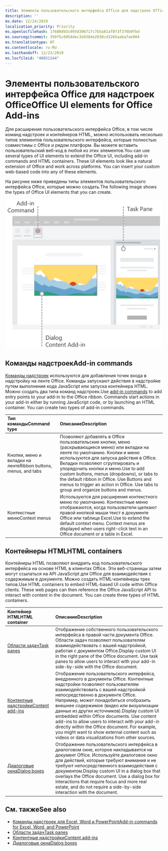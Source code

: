 ```yaml
---
title: Элементы пользовательского интерфейса Office для надстроек Office
description: ''
ms.date: 12/24/2019
localization_priority: Priority
ms.openlocfilehash: 1f680d93c995d306717c7b5a81af073f378b0fbd
ms.sourcegitcommit: 350f5c6954dec3e9384e2030cd3265aaba7ae904
ms.translationtype: HT
ms.contentlocale: ru-RU
ms.lasthandoff: 12/23/2019
ms.locfileid: "40851244"
---
```

# <a name="office-ui-elements-for-office-add-ins"></a><span data-ttu-id="97d6d-102">Элементы пользовательского интерфейса Office для надстроек Office</span><span class="sxs-lookup"><span data-stu-id="97d6d-102">Office UI elements for Office Add-ins</span></span>

<span data-ttu-id="97d6d-p101">Для расширения пользовательского интерфейса Office, в том числе команд надстроек и контейнеров HTML, можно использовать несколько типов элементов пользовательского интерфейса, которые полностью совместимы с Office и рядом платформ. Вы можете вставить пользовательский веб-код в любой из этих элементов.</span><span class="sxs-lookup"><span data-stu-id="97d6d-p101">You can use several types of UI elements to extend the Office UI, including add-in commands and HTML containers. These UI elements look like a natural extension of Office and work across platforms. You can insert your custom web-based code into any of these elements.</span></span>

<span data-ttu-id="97d6d-106">На рисунке ниже приведены типы элементов пользовательского интерфейса Office, которые можно создать.</span><span class="sxs-lookup"><span data-stu-id="97d6d-106">The following image shows the types of Office UI elements that you can create.</span></span>

![Изображение с командами надстроек на ленте, областью задач и диалоговым окном в документе Office](../images/add-in-ui-elements.png)

## <a name="add-in-commands"></a><span data-ttu-id="97d6d-108">Команды надстроек</span><span class="sxs-lookup"><span data-stu-id="97d6d-108">Add-in commands</span></span>

<span data-ttu-id="97d6d-p102">[Команды надстроек](add-in-commands.md) используются для добавления точек входа в надстройку на ленте Office. Команды запускают действия в надстройке путем выполнения кода JavaScript или запуска контейнера HTML. Можно создать два типа команд надстроек.</span><span class="sxs-lookup"><span data-stu-id="97d6d-p102">Use [add-in commands](add-in-commands.md) to add entry points to your add-in to the Office ribbon. Commands start actions in your add-in either by running JavaScript code, or by launching an HTML container. You can create two types of add-in commands.</span></span>

|<span data-ttu-id="97d6d-112">**Тип команды**</span><span class="sxs-lookup"><span data-stu-id="97d6d-112">**Command type**</span></span>|<span data-ttu-id="97d6d-113">**Описание**</span><span class="sxs-lookup"><span data-stu-id="97d6d-113">**Description**</span></span>|
|:---------------|:--------------|
|<span data-ttu-id="97d6d-114">Кнопки, меню и вкладки на ленте</span><span class="sxs-lookup"><span data-stu-id="97d6d-114">Ribbon buttons, menus, and tabs</span></span>|<span data-ttu-id="97d6d-p103">Позволяют добавлять в Office пользовательские кнопки, меню (раскрывающиеся меню) или вкладки на ленте по умолчанию. Кнопки и меню используются для запуска действия в Office. Вкладки позволяют сгруппировать и упорядочить кнопки и меню.</span><span class="sxs-lookup"><span data-stu-id="97d6d-p103">Use to add custom buttons, menus (dropdowns), or tabs to the default ribbon in Office. Use Buttons and menus to trigger an action in Office. Use tabs to group and organize buttons and menus.</span></span>|
|<span data-ttu-id="97d6d-118">Контекстные меню</span><span class="sxs-lookup"><span data-stu-id="97d6d-118">Context menus</span></span>| <span data-ttu-id="97d6d-p104">Используются для расширения контекстного меню по умолчанию. Контекстные меню отображаются, когда пользователи щелкают правой кнопкой мыши текст в документе Office или таблице Excel.</span><span class="sxs-lookup"><span data-stu-id="97d6d-p104">Use to extend the default context menu. Context menus are displayed when users right-click text in an Office document or a table in Excel.</span></span>| 

## <a name="html-containers"></a><span data-ttu-id="97d6d-121">Контейнеры HTML</span><span class="sxs-lookup"><span data-stu-id="97d6d-121">HTML containers</span></span>

<span data-ttu-id="97d6d-p105">Контейнеры HTML позволяют внедрить код пользовательского интерфейса на основе HTML в клиентах Office. Эти веб-страницы затем могут ссылаться на API JavaScript для Office для взаимодействия с содержимым в документе. Можно создать HTML-контейнеры трех типов.</span><span class="sxs-lookup"><span data-stu-id="97d6d-p105">Use HTML containers to embed HTML-based UI code within Office clients. These web pages can then reference the Office JavaScript API to interact with content in the document. You can create three types of HTML containers.</span></span>

|<span data-ttu-id="97d6d-125">**Контейнер HTML**</span><span class="sxs-lookup"><span data-stu-id="97d6d-125">**HTML container**</span></span>|<span data-ttu-id="97d6d-126">**Описание**</span><span class="sxs-lookup"><span data-stu-id="97d6d-126">**Description**</span></span>|
|:-----------------|:--------------|
|[<span data-ttu-id="97d6d-127">Области задач</span><span class="sxs-lookup"><span data-stu-id="97d6d-127">Task panes</span></span>](task-pane-add-ins.md)|<span data-ttu-id="97d6d-p106">Отображение собственного пользовательского интерфейса в правой части документа Office. Области задач позволяют пользователям взаимодействовать с вашей надстройкой, работая с документом Office.</span><span class="sxs-lookup"><span data-stu-id="97d6d-p106">Display custom UI in the right pane of the Office document. Use task panes to allow users to interact with your add-in side-by-side with the Office document.</span></span>|
|[<span data-ttu-id="97d6d-130">Контентные надстройки</span><span class="sxs-lookup"><span data-stu-id="97d6d-130">Content add-ins</span></span>](content-add-ins.md)|<span data-ttu-id="97d6d-p107">Отображение пользовательского интерфейса, внедренного в документы Office. Контентные надстройки позволяют пользователям взаимодействовать с вашей надстройкой непосредственно в документе Office. Например, может понадобиться отобразить внешнее содержимое (видео или визуализации данных из других источников).</span><span class="sxs-lookup"><span data-stu-id="97d6d-p107">Display custom UI embedded within Office documents. Use content add-ins to allow users to interact with your add-in directly within the Office document. For example, you might want to show external content such as videos or data visualizations from other sources.</span></span> |
|[<span data-ttu-id="97d6d-134">Диалоговые окна</span><span class="sxs-lookup"><span data-stu-id="97d6d-134">Dialog boxes</span></span>](dialog-boxes.md)|<span data-ttu-id="97d6d-p108">Отображение пользовательского интерфейса в диалоговом окне, которое накладывается на документ Office. Используйте диалоговое окно для действий, которые требуют внимания и не требуют непосредственного взаимодействия с документом.</span><span class="sxs-lookup"><span data-stu-id="97d6d-p108">Display custom UI in a dialog box that overlays the Office document. Use a dialog box for interactions that require focus and more real estate, and do not require a side-by-side interaction with the document.</span></span>|

## <a name="see-also"></a><span data-ttu-id="97d6d-137">См. также</span><span class="sxs-lookup"><span data-stu-id="97d6d-137">See also</span></span>

- [<span data-ttu-id="97d6d-138">Команды надстроек для Excel, Word и PowerPoint</span><span class="sxs-lookup"><span data-stu-id="97d6d-138">Add-in commands for Excel, Word, and PowerPoint</span></span>](add-in-commands.md)
- [<span data-ttu-id="97d6d-139">Области задач</span><span class="sxs-lookup"><span data-stu-id="97d6d-139">Task panes</span></span>](task-pane-add-ins.md)
- [<span data-ttu-id="97d6d-140">Контентные надстройки</span><span class="sxs-lookup"><span data-stu-id="97d6d-140">Content add-ins</span></span>](content-add-ins.md)
- [<span data-ttu-id="97d6d-141">Диалоговые окна</span><span class="sxs-lookup"><span data-stu-id="97d6d-141">Dialog boxes</span></span>](dialog-boxes.md)

